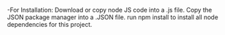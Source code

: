 -For Installation:
Download or copy node JS code into a .js file. 
Copy the JSON package manager into a .JSON file. 
run npm install to install all node dependencies for this project. 
